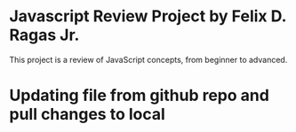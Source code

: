 # Javascript Review Project by Felix D. Ragas Jr.
This project is a review of JavaScript concepts, from beginner to advanced.

# Updating file from github repo and pull changes to local


